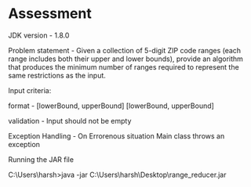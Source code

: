 # Assessment
JDK version - 1.8.0

Problem statement -
Given a collection of 5-digit ZIP code ranges (each range includes both their upper and lower bounds), provide an algorithm that produces the minimum number of ranges required to represent the same restrictions as the input.


Input criteria: 

format - [lowerBound, upperBound] [lowerBound, upperBound]

validation - Input should not be empty 

Exception Handling - On Errorenous situation Main class throws an exception


Running the JAR file

C:\Users\harsh>java -jar C:\Users\harsh\Desktop\range_reducer.jar
